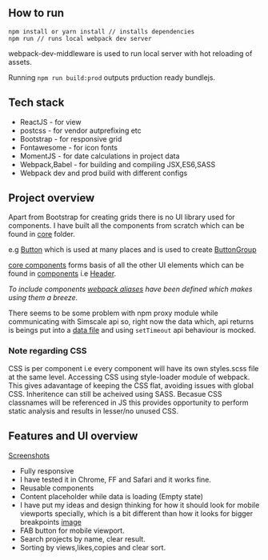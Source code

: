 ## How to run

```
npm install or yarn install // installs dependencies
npm run // runs local webpack dev server
```

webpack-dev-middleware is used to run local server with hot reloading of assets.

Running ```npm run build:prod``` outputs prduction ready bundlejs.

## Tech stack

* ReactJS - for view
* postcss - for vendor autprefixing etc
* Bootstrap - for responsive grid
* Fontawesome - for icon fonts
* MomentJS - for date calculations in project data
* Webpack,Babel - for building and compiling JSX,ES6,SASS
* Webpack dev and prod build with different configs

## Project overview

Apart from Bootstrap for creating grids there is no UI library used for components. I have built all the components from scratch which can be found in [core](https://github.com/swapnilmishra/layout_example/tree/master/src/core) folder.

e.g [Button](https://github.com/swapnilmishra/layout_example/tree/master/src/core/button) which is used at many places and is used to create [ButtonGroup](https://github.com/swapnilmishra/layout_example/tree/master/src/core/buttongroup)

[core components](https://github.com/swapnilmishra/layout_example/tree/master/src/core) forms basis of all the other UI elements which can be found in [components](https://github.com/swapnilmishra/layout_example/tree/master/src/components) i.e [Header](https://github.com/swapnilmishra/layout_example/tree/master/src/components/header).

_To include components [webpack aliases](https://github.com/swapnilmishra/layout_example/blob/master/dev.js#L62) have been defined which makes using them a breeze._

There seems to be some problem with npm proxy module while communicating with Simscale api so, right now the data which, api returns is beings put into a [data file](https://github.com/swapnilmishra/layout_example/blob/master/src/api/data.js) and using ```setTimeout``` api behaviour is mocked.

### Note regarding CSS

CSS is per component i.e every component will have its own styles.scss file at the same level. Accessing CSS using style-loader module of webpack. This gives adavantage of keeping the CSS flat, avoiding issues with global CSS. Inheritence can still be acheived using SASS. Becasue CSS classnames will be referenced in JS this provides opportunity to perform static analysis and results in lesser/no unused CSS.

## Features and UI overview

[Screenshots](https://github.com/swapnilmishra/layout_example/blob/master/screenshots)

* Fully responsive
* I have tested it in Chrome, FF and Safari and it works fine.
* Reusable components
* Content placeholder while data is loading (Empty state)
* I have put my ideas and design thinking for how it should look for mobile viewports specially, which is a bit different than how it looks for bigger breakpoints [image](https://github.com/swapnilmishra/layout_example/blob/master/screenshots/mobile.png)
* FAB button for mobile viewport.
* Search projects by name, clear result.
* Sorting by views,likes,copies and clear sort.
